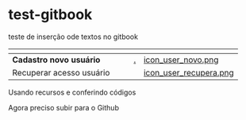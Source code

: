 # test-gitbook

teste de inserção ode textos no gitbook

<table data-view="cards"><thead><tr><th></th><th></th><th></th><th data-hidden data-card-target data-type="content-ref"></th><th data-hidden data-card-cover data-type="files"></th></tr></thead><tbody><tr><td><strong>Cadastro novo usuário</strong></td><td></td><td></td><td><a href="./">.</a></td><td><a href=".gitbook/assets/icon_user_novo.png">icon_user_novo.png</a></td></tr><tr><td>Recuperar acesso usuário</td><td></td><td></td><td></td><td><a href=".gitbook/assets/icon_user_recupera.png">icon_user_recupera.png</a></td></tr></tbody></table>

Usando recursos e conferindo códigos

Agora preciso subir para o Github

